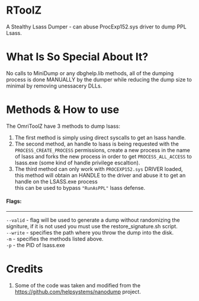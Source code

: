 # RToolZ
A Stealthy Lsass Dumper - can abuse ProcExp152.sys driver to dump PPL Lsass.  
# What Is So Special About It?
No calls to MiniDump or any dbghelp.lib methods, all of the dumping process is done MANUALLY by the dumper while reducing the dump size to minimal by removing unessacery DLLs.  

# Methods & How to use 
  
The OmriToolZ have 3 methods to dump lsass:  
1. The first method is simply using direct syscalls to get an lsass handle.  
2. The second method, an handle to lsass is being requested with the `PROCESS_CREATE_PROCESS` permissions, create a new process in the name of lsass and forks the new process in order to get `PROCESS_ALL_ACCESS` to lsass.exe (some kind of handle privilege escaltion).  
3. The third method can only work with `PROCEXP152.sys` DRIVER loaded, this method will obtain an HANDLE to the driver and abuse it to get an handle on the LSASS.exe process  
this can be used to bypass `"RunAsPPL"` lsass defense.   

#### Flags:
----------------------------------------------------------------
`--valid` - flag will be used to generate a dump without randomizing the signiture, if it is not used you must use the restore_signature.sh script.  
`--write` - specifies the path where you throw the dump into the disk.  
`-m` - specifies the methods listed above.  
`-p` - the PID of lsass.exe  

# Credits
1. Some of the code was taken and modified from the https://github.com/helpsystems/nanodump project.


